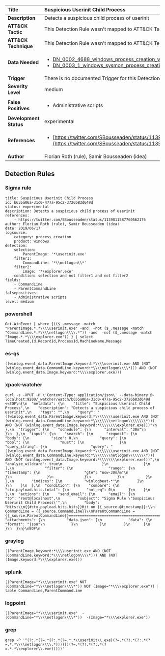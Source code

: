 | Title                    | Suspicious Userinit Child Process       |
|:-------------------------|:------------------|
| **Description**          | Detects a suspicious child process of userinit |
| **ATT&amp;CK Tactic**    |   This Detection Rule wasn't mapped to ATT&amp;CK Tactic yet  |
| **ATT&amp;CK Technique** |  This Detection Rule wasn't mapped to ATT&amp;CK Technique yet  |
| **Data Needed**          | <ul><li>[DN_0002_4688_windows_process_creation_with_commandline](../Data_Needed/DN_0002_4688_windows_process_creation_with_commandline.md)</li><li>[DN_0003_1_windows_sysmon_process_creation](../Data_Needed/DN_0003_1_windows_sysmon_process_creation.md)</li></ul>  |
| **Trigger**              |  There is no documented Trigger for this Detection Rule yet  |
| **Severity Level**       | medium |
| **False Positives**      | <ul><li>Administrative scripts</li></ul>  |
| **Development Status**   | experimental |
| **References**           | <ul><li>[https://twitter.com/SBousseaden/status/1139811587760562176](https://twitter.com/SBousseaden/status/1139811587760562176)</li></ul>  |
| **Author**               | Florian Roth (rule), Samir Bousseaden (idea) |


## Detection Rules

### Sigma rule

```
title: Suspicious Userinit Child Process
id: b655a06a-31c0-477a-95c2-3726b83d649d
status: experimental
description: Detects a suspicious child process of userinit
references:
    - https://twitter.com/SBousseaden/status/1139811587760562176
author: Florian Roth (rule), Samir Bousseaden (idea)
date: 2019/06/17
logsource:
    category: process_creation
    product: windows
detection:
    selection:
        ParentImage: '*\userinit.exe'
    filter1:
        CommandLine: '*\\netlogon\\*'
    filter2:
        Image: '*\explorer.exe'
    condition: selection and not filter1 and not filter2
fields:
    - CommandLine
    - ParentCommandLine
falsepositives:
    - Administrative scripts
level: medium

```





### powershell
    
```
Get-WinEvent | where {(($_.message -match "ParentImage.*.*\\\\userinit.exe" -and  -not ($_.message -match "CommandLine.*.*\\\\netlogon\\\\.*")) -and  -not ($_.message -match "Image.*.*\\\\explorer.exe")) } | select TimeCreated,Id,RecordId,ProcessId,MachineName,Message
```


### es-qs
    
```
((winlog.event_data.ParentImage.keyword:*\\\\userinit.exe AND (NOT (winlog.event_data.CommandLine.keyword:*\\\\netlogon\\\\*))) AND (NOT (winlog.event_data.Image.keyword:*\\\\explorer.exe)))
```


### xpack-watcher
    
```
curl -s -XPUT -H \'Content-Type: application/json\' --data-binary @- localhost:9200/_watcher/watch/b655a06a-31c0-477a-95c2-3726b83d649d <<EOF\n{\n  "metadata": {\n    "title": "Suspicious Userinit Child Process",\n    "description": "Detects a suspicious child process of userinit",\n    "tags": "",\n    "query": "((winlog.event_data.ParentImage.keyword:*\\\\\\\\userinit.exe AND (NOT (winlog.event_data.CommandLine.keyword:*\\\\\\\\netlogon\\\\\\\\*))) AND (NOT (winlog.event_data.Image.keyword:*\\\\\\\\explorer.exe)))"\n  },\n  "trigger": {\n    "schedule": {\n      "interval": "30m"\n    }\n  },\n  "input": {\n    "search": {\n      "request": {\n        "body": {\n          "size": 0,\n          "query": {\n            "bool": {\n              "must": [\n                {\n                  "query_string": {\n                    "query": "((winlog.event_data.ParentImage.keyword:*\\\\\\\\userinit.exe AND (NOT (winlog.event_data.CommandLine.keyword:*\\\\\\\\netlogon\\\\\\\\*))) AND (NOT (winlog.event_data.Image.keyword:*\\\\\\\\explorer.exe)))",\n                    "analyze_wildcard": true\n                  }\n                }\n              ],\n              "filter": {\n                "range": {\n                  "timestamp": {\n                    "gte": "now-30m/m"\n                  }\n                }\n              }\n            }\n          }\n        },\n        "indices": [\n          "winlogbeat-*"\n        ]\n      }\n    }\n  },\n  "condition": {\n    "compare": {\n      "ctx.payload.hits.total": {\n        "not_eq": 0\n      }\n    }\n  },\n  "actions": {\n    "send_email": {\n      "email": {\n        "to": "root@localhost",\n        "subject": "Sigma Rule \'Suspicious Userinit Child Process\'",\n        "body": "Hits:\\n{{#ctx.payload.hits.hits}}Hit on {{_source.@timestamp}}:\\n      CommandLine = {{_source.CommandLine}}\\nParentCommandLine = {{_source.ParentCommandLine}}================================================================================\\n{{/ctx.payload.hits.hits}}",\n        "attachments": {\n          "data.json": {\n            "data": {\n              "format": "json"\n            }\n          }\n        }\n      }\n    }\n  }\n}\nEOF\n
```


### graylog
    
```
((ParentImage.keyword:*\\\\userinit.exe AND (NOT (CommandLine.keyword:*\\\\netlogon\\\\*))) AND (NOT (Image.keyword:*\\\\explorer.exe)))
```


### splunk
    
```
((ParentImage="*\\\\userinit.exe" NOT (CommandLine="*\\\\netlogon\\\\*")) NOT (Image="*\\\\explorer.exe")) | table CommandLine,ParentCommandLine
```


### logpoint
    
```
((ParentImage="*\\\\userinit.exe"  -(CommandLine="*\\\\netlogon\\\\*"))  -(Image="*\\\\explorer.exe"))
```


### grep
    
```
grep -P '^(?:.*(?=.*(?:.*(?=.*.*\\userinit\\.exe)(?=.*(?!.*(?:.*(?=.*.*\\\\netlogon\\\\.*))))))(?=.*(?!.*(?:.*(?=.*.*\\explorer\\.exe)))))'
```



